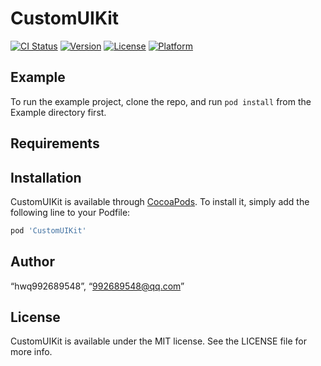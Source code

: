 # CustomUIKit

[![CI Status](https://img.shields.io/travis/“hwq992689548”/CustomUIKit.svg?style=flat)](https://travis-ci.org/“hwq992689548”/CustomUIKit)
[![Version](https://img.shields.io/cocoapods/v/CustomUIKit.svg?style=flat)](https://cocoapods.org/pods/CustomUIKit)
[![License](https://img.shields.io/cocoapods/l/CustomUIKit.svg?style=flat)](https://cocoapods.org/pods/CustomUIKit)
[![Platform](https://img.shields.io/cocoapods/p/CustomUIKit.svg?style=flat)](https://cocoapods.org/pods/CustomUIKit)

## Example

To run the example project, clone the repo, and run `pod install` from the Example directory first.

## Requirements

## Installation

CustomUIKit is available through [CocoaPods](https://cocoapods.org). To install
it, simply add the following line to your Podfile:

```ruby
pod 'CustomUIKit'
```

## Author

“hwq992689548”, “992689548@qq.com”

## License

CustomUIKit is available under the MIT license. See the LICENSE file for more info.
